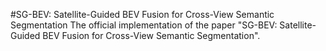 #SG-BEV: Satellite-Guided BEV Fusion for Cross-View Semantic Segmentation
The official implementation of the paper "SG-BEV: Satellite-Guided BEV Fusion for Cross-View Semantic Segmentation".

